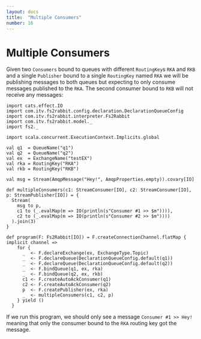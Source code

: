 ```yaml
---
layout: docs
title:  "Multiple Consumers"
number: 16
---
```


# Multiple Consumers

Given two `Consumers` bound to queues with different `RoutingKey`s `RKA` and `RKB` and a single `Publisher` bound to a single `RoutingKey` named `RKA` we will be publishing messages to both queues but expecting to only consume messages published to the `RKA`. The second consumer bound to `RKB` will not receive any messages:

```tut:book:silent
import cats.effect.IO
import com.itv.fs2rabbit.config.declaration.DeclarationQueueConfig
import com.itv.fs2rabbit.interpreter.Fs2Rabbit
import com.itv.fs2rabbit.model._
import fs2._

import scala.concurrent.ExecutionContext.Implicits.global

val q1  = QueueName("q1")
val q2  = QueueName("q2")
val ex  = ExchangeName("testEX")
val rka = RoutingKey("RKA")
val rkb = RoutingKey("RKB")

val msg = Stream(AmqpMessage("Hey!", AmqpProperties.empty)).covary[IO]

def multipleConsumers(c1: StreamConsumer[IO], c2: StreamConsumer[IO], p: StreamPublisher[IO]) = {
  Stream(
    msg to p,
    c1 to (_.evalMap(m => IO(println(s"Consumer #1 >> $m")))),
    c2 to (_.evalMap(m => IO(println(s"Consumer #2 >> $m"))))
  ).join(3)
}

def program(F: Fs2Rabbit[IO]) = F.createConnectionChannel.flatMap { implicit channel =>
    for {
      _  <- F.declareExchange(ex, ExchangeType.Topic)
      _  <- F.declareQueue(DeclarationQueueConfig.default(q1))
      _  <- F.declareQueue(DeclarationQueueConfig.default(q2))
      _  <- F.bindQueue(q1, ex, rka)
      _  <- F.bindQueue(q2, ex, rkb)
      c1 <- F.createAutoAckConsumer(q1)
      c2 <- F.createAutoAckConsumer(q2)
      p  <- F.createPublisher(ex, rka)
      _  <- multipleConsumers(c1, c2, p)
    } yield ()
  }
```

If we run this program, we should only see a message `Consumer #1 >> Hey!` meaning that only the consumer bound to the `RKA` routing key got the message.
